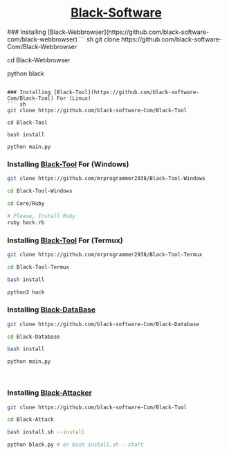 <center>

# [Black-Software](https://github.com/black-software-Com)
</center>
### Installing [Black-Webbrowser](https://github.com/black-software-com/black-webbrowser)
``` sh
git clone https://github.com/black-software-Com/Black-Webbrowser

cd Black-Webbrowser

python black
```

### Installing [Black-Tool](https://github.com/black-software-Com/Black-Tool) For (Linux)
``` sh
git clone https://github.com/black-software-Com/Black-Tool

cd Black-Tool

bash install

python main.py
```

### Installing [Black-Tool](https://github.com/mrprogrammer2938/Black-Tool-Windows) For (Windows)
``` sh
git clone https://github.com/mrprogrammer2938/Black-Tool-Windows

cd Black-Tool-Windows

cd Core/Ruby

# Please, Install Ruby
ruby hack.rb
```

### Installing [Black-Tool](https://github.com/mrprogrammer2938/Black-Tool-Termux) For (Termux)

``` sh
git clone https://github.com/mrprogrammer2938/Black-Tool-Termux

cd Black-Tool-Termux

bash install

python3 hack
```

### Installing [Black-DataBase](https://github.com/black-software-com/Black-Database)
``` sh
git clone https://github.com/black-software-Com/Black-Database

cd Black-Database

bash install

python main.py
```
<br>

### Installing [Black-Attacker](https://github.com/black-software-Com/Black-Tool)
``` sh
git clone https://github.com/black-software-Com/Black-Tool

cd Black-Attack

bash install.sh --install

python black.py # or bash install.sh --start
```
<br>
